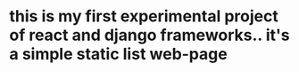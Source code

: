 # this is my first experimental project of react and django frameworks.. it's a simple static list web-page
